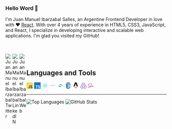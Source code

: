 ### Hello Word 👋

I'm Juan Manuel Ibarzabal Salles, an Argentine Frontend Developer in love with ♥ [React](https://reactjs.org). With over 4 years of experience in HTML5, CSS3, JavaScript, and React, I specialize in developing interactive and scalable web applications. I'm glad you visited my GitHub!

<br />

<br />

<a href="https://twitter.juanmaPiojoso.com">
    <img
        align="left"
        alt="Juan Manuel Ibarzabal Twitter"
        width="22px"
        src="https://icongr.am/fontawesome/twitter.svg?size=128&color=D93A7D"
      />
</a>
<a href="https://www.linkedin.com/in/juan-manuel-ibarzabal/">
      <img
        align="left"
        alt="Juan Manuel Ibarzabal LinkedIN"
        width="22px"
        src="https://icongr.am/fontawesome/linkedin.svg?size=128&color=D93A7D"
      />
</a>
<a href="https://www.ibarzabal.ar/">
      <img
        align="left"
        alt="Juan Manuel Ibarzabal Web"
        width="22px"
        src="https://icongr.am/fontawesome/code.svg?size=128&color=D93A7D"
      />
</a>
    
<br/>

## Languages and Tools

<code><img height="20" src="https://raw.githubusercontent.com/github/explore/80688e429a7d4ef2fca1e82350fe8e3517d3494d/topics/javascript/javascript.png"></code>
<code><img height="20" src="https://raw.githubusercontent.com/github/explore/80688e429a7d4ef2fca1e82350fe8e3517d3494d/topics/typescript/typescript.png"></code>
<code><img height="20" src="https://raw.githubusercontent.com/github/explore/80688e429a7d4ef2fca1e82350fe8e3517d3494d/topics/react/react.png"></code>
<code><img height="20" src="https://raw.githubusercontent.com/github/explore/28b02bbc9ad9f7a503c43775aebeb515dc2da5fc/topics/nextjs/nextjs.png"></code>
<code><img height="20" src="https://raw.githubusercontent.com/github/explore/80688e429a7d4ef2fca1e82350fe8e3517d3494d/topics/tailwind/tailwind.png"></code>
<code><img height="20" src="https://raw.githubusercontent.com/github/explore/80688e429a7d4ef2fca1e82350fe8e3517d3494d/topics/css/css.png"></code>
<code><img height="20" src="https://raw.githubusercontent.com/github/explore/5cc0a03a302ec862c4aeac2a22a513ae31c35432/topics/astro/astro.png"></code>
<code><img height="20" src="https://raw.githubusercontent.com/github/explore/80688e429a7d4ef2fca1e82350fe8e3517d3494d/topics/redux/redux.png"></code>
<code><img height="20" src="https://raw.githubusercontent.com/github/explore/80688e429a7d4ef2fca1e82350fe8e3517d3494d/topics/sass/sass.png"></code>

---


<div>
  <img src="https://github-readme-stats.vercel.app/api/top-langs/?username=ibarzabal-jm&layout=compact&show_icons=true&theme=radical&count_private=true" alt="Top Languages" />
  <img src="https://github-readme-stats.vercel.app/api?username=ibarzabal-jm&show_icons=true&theme=radical&?theme=merko&count_private=true" alt="GitHub Stats" />
</div>
    


